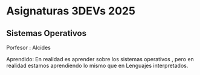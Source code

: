 # Asignaturas 3DEVs 2025

## Sistemas Operativos
Porfesor : Alcides

Aprendido: En realidad es aprender sobre los sistemas operativos , pero en realidad estamos aprendiendo lo mismo que en Lenguajes interpretados.
